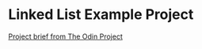 # Linked List Example Project

<a href="https://www.theodinproject.com/lessons/javascript-linked-lists">Project brief from The Odin Project</a>
